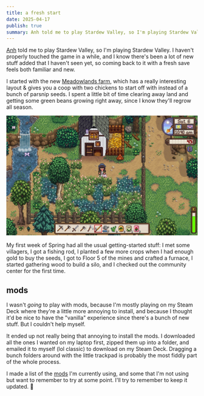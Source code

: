 ```yaml
---
title: a fresh start
date: 2025-04-17
publish: true
summary: Anh told me to play Stardew Valley, so I'm playing Stardew Valley.
---
```

[Anh](https://anhvn.com/) told me to play Stardew Valley, so I'm playing Stardew Valley. I haven't properly touched the game in a while, and I know there's been a lot of new stuff added that I haven't seen yet, so coming back to it with a fresh save feels both familiar and new.

I started with the new [Meadowlands farm](https://stardewvalleywiki.com/Farm_Maps), which has a really interesting layout & gives you a coop with two chickens to start off with instead of a bunch of parsnip seeds. I spent a little bit of time clearing away land and getting some green beans growing right away, since I know they'll regrow all season.

![A screenshot of my character standing outside the small chicken coop on my Stardew Valley farm](./photos/sdv-a-fresh-start-3.jpeg)

My first week of Spring had all the usual getting-started stuff: I met some villagers, I got a fishing rod, I planted a few more crops when I had enough gold to buy the seeds, I got to Floor 5 of the mines and crafted a furnace, I started gathering wood to build a silo, and I checked out the community center for the first time.

## mods
I wasn't *going* to play with mods, because I'm mostly playing on my Steam Deck where they're a little more annoying to install, and because I thought it'd be nice to have the "vanilla" experience since there's a bunch of new stuff. But I couldn't help myself.

It ended up not really being that annoying to install the mods. I downloaded all the ones I wanted on my laptop first, zipped them up into a folder, and emailed it to myself (lol classic) to download on my Steam Deck. Dragging a bunch folders around with the little trackpad is probably the most fiddly part of the whole process.

I made a list of the [mods](https://jillian.garden/shelf/stardew-valley/mods) I'm currently using, and some that I'm not using but want to remember to try at some point. I'll try to remember to keep it updated. 🫡